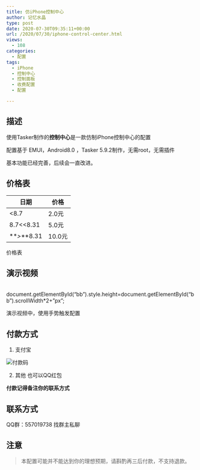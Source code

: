 ```yaml
---
title: 仿iPhone控制中心
author: 记忆水晶
type: post
date: 2020-07-30T09:35:11+00:00
url: /2020/07/30/iphone-control-center.html
views:
  - 108
categories:
  - 配置
tags:
  - iPhone
  - 控制中心
  - 控制面板
  - 收费配置
  - 配置

---
```

 

## 描述

使用Tasker制作的**控制中心**是一款仿制iPhone控制中心的配置

配置基于 EMUI，Android8.0 ，Tasker 5.9.2制作，无需root，无需插件

基本功能已经完善，后续会一直改进。

## 价格表
| 日期  | 价格  |
| --- | --- |
| <8.7 | 2.0元 |
| 8.7<<8.31 | 5.0元 |
| **_>_**8.31 | 10.0元 |

价格表

## 演示视频

​ ​ document.getElementById(&#8220;bb&#8221;).style.height=document.getElementById(&#8220;bb&#8221;).scrollWidth*2+&#8221;px&#8221;; 

演示视频中，使用手势触发配置

## 付款方式

1. 支付宝

![付款码][1]

2.  其他 也可以QQ红包

**付款记得备注你的联系方式**

## 联系方式

QQ群：557019738 找群主私聊

## 注意

> 本配置可能并不能达到你的理想预期，请斟酌再三后付款，不支持退款。

 [1]: https://ishare-cf.oss-cn-hongkong.aliyuncs.com/payqrcode/Alipay.jpg!thumb